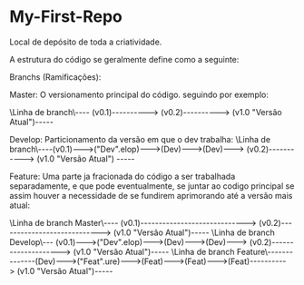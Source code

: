 # My-First-Repo
Local de depósito de toda a criatividade.

A estrutura do código se geralmente define como a seguinte:

Branchs (Ramificações):

Master:
O versionamento principal do código.
seguindo por exemplo:

\\Linha de branch\\---- (v0.1)----------> (v0.2)----------> (v1.0 "Versão Atual")-----

Develop:
Particionamento da versão em que o dev trabalha:
\\Linha de branch\\----(v0.1)--->("Dev".elop)--->(Dev)--->(Dev)---> (v0.2)-----------> (v1.0 "Versão Atual") -----

Feature:
Uma parte ja fracionada do código a ser trabalhada separadamente, e que pode eventualmente, se juntar ao codigo principal se assim houver a necessidade de se fundirem aprimorando até a versão mais atual:

\\Linha de branch Master\\---- (v0.1)-----------------------------> (v0.2)----------------------------> (v1.0 "Versão Atual")-----
\\Linha de branch Develop\\--- (v0.1)--->("Dev".elop)--->(Dev)--->(Dev)---> (v0.2)--------------------> (v1.0 "Versão Atual")-----
\\Linha de branch Feature\\--------------(Dev)--->("Feat".ure)--->(Feat)--->(Feat)--->(Feat)----------> (v1.0 "Versão Atual")-----
